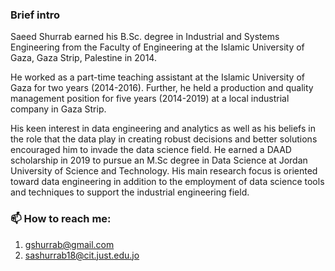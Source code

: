 ### Brief intro
Saeed Shurrab earned his B.Sc. degree in Industrial and Systems Engineering from the Faculty of Engineering at the Islamic University of Gaza, Gaza Strip, Palestine in 2014.

He worked as a part-time teaching assistant at the Islamic University of Gaza for two years (2014-2016). Further, he held a production and quality management position for five years (2014-2019) at a local industrial company in Gaza Strip.

His keen interest in data engineering and analytics as well as his beliefs in the role that the data play in creating robust decisions and better solutions encouraged him to invade the data science field. He earned a DAAD scholarship in 2019 to pursue an M.Sc degree in Data Science at Jordan University of Science and Technology. His main research focus is oriented toward data engineering in addition to the employment of data science tools and techniques to support the industrial engineering field.

### 📫 How to reach me:
1. gshurrab@gmail.com
2. sashurrab18@cit.just.edu.jo

<!--
**SaeedShurrab/saeedshurrab** is a ✨ _special_ ✨ repository because its `README.md` (this file) appears on your GitHub profile.

Here are some ideas to get you started:

- 🔭 I’m currently working on ...
- 🌱 I’m currently learning ...
- 👯 I’m looking to collaborate on ...
- 🤔 I’m looking for help with ...
- 💬 Ask me about ...
- 📫 How to reach me: ...
- 😄 Pronouns: ...
- ⚡ Fun fact: ...
-->
